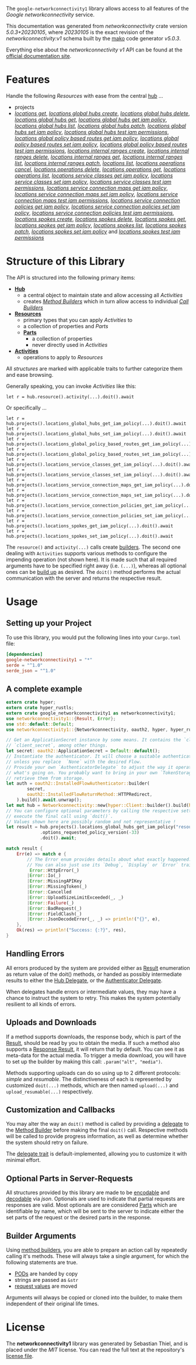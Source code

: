 <!---
DO NOT EDIT !
This file was generated automatically from 'src/generator/templates/api/README.md.mako'
DO NOT EDIT !
-->
The `google-networkconnectivity1` library allows access to all features of the *Google networkconnectivity* service.

This documentation was generated from *networkconnectivity* crate version *5.0.3+20230105*, where *20230105* is the exact revision of the *networkconnectivity:v1* schema built by the [mako](http://www.makotemplates.org/) code generator *v5.0.3*.

Everything else about the *networkconnectivity* *v1* API can be found at the
[official documentation site](https://cloud.google.com/network-connectivity/docs/reference/networkconnectivity/rest).
# Features

Handle the following *Resources* with ease from the central [hub](https://docs.rs/google-networkconnectivity1/5.0.3+20230105/google_networkconnectivity1/Networkconnectivity) ... 

* projects
 * [*locations get*](https://docs.rs/google-networkconnectivity1/5.0.3+20230105/google_networkconnectivity1/api::ProjectLocationGetCall), [*locations global hubs create*](https://docs.rs/google-networkconnectivity1/5.0.3+20230105/google_networkconnectivity1/api::ProjectLocationGlobalHubCreateCall), [*locations global hubs delete*](https://docs.rs/google-networkconnectivity1/5.0.3+20230105/google_networkconnectivity1/api::ProjectLocationGlobalHubDeleteCall), [*locations global hubs get*](https://docs.rs/google-networkconnectivity1/5.0.3+20230105/google_networkconnectivity1/api::ProjectLocationGlobalHubGetCall), [*locations global hubs get iam policy*](https://docs.rs/google-networkconnectivity1/5.0.3+20230105/google_networkconnectivity1/api::ProjectLocationGlobalHubGetIamPolicyCall), [*locations global hubs list*](https://docs.rs/google-networkconnectivity1/5.0.3+20230105/google_networkconnectivity1/api::ProjectLocationGlobalHubListCall), [*locations global hubs patch*](https://docs.rs/google-networkconnectivity1/5.0.3+20230105/google_networkconnectivity1/api::ProjectLocationGlobalHubPatchCall), [*locations global hubs set iam policy*](https://docs.rs/google-networkconnectivity1/5.0.3+20230105/google_networkconnectivity1/api::ProjectLocationGlobalHubSetIamPolicyCall), [*locations global hubs test iam permissions*](https://docs.rs/google-networkconnectivity1/5.0.3+20230105/google_networkconnectivity1/api::ProjectLocationGlobalHubTestIamPermissionCall), [*locations global policy based routes get iam policy*](https://docs.rs/google-networkconnectivity1/5.0.3+20230105/google_networkconnectivity1/api::ProjectLocationGlobalPolicyBasedRouteGetIamPolicyCall), [*locations global policy based routes set iam policy*](https://docs.rs/google-networkconnectivity1/5.0.3+20230105/google_networkconnectivity1/api::ProjectLocationGlobalPolicyBasedRouteSetIamPolicyCall), [*locations global policy based routes test iam permissions*](https://docs.rs/google-networkconnectivity1/5.0.3+20230105/google_networkconnectivity1/api::ProjectLocationGlobalPolicyBasedRouteTestIamPermissionCall), [*locations internal ranges create*](https://docs.rs/google-networkconnectivity1/5.0.3+20230105/google_networkconnectivity1/api::ProjectLocationInternalRangeCreateCall), [*locations internal ranges delete*](https://docs.rs/google-networkconnectivity1/5.0.3+20230105/google_networkconnectivity1/api::ProjectLocationInternalRangeDeleteCall), [*locations internal ranges get*](https://docs.rs/google-networkconnectivity1/5.0.3+20230105/google_networkconnectivity1/api::ProjectLocationInternalRangeGetCall), [*locations internal ranges list*](https://docs.rs/google-networkconnectivity1/5.0.3+20230105/google_networkconnectivity1/api::ProjectLocationInternalRangeListCall), [*locations internal ranges patch*](https://docs.rs/google-networkconnectivity1/5.0.3+20230105/google_networkconnectivity1/api::ProjectLocationInternalRangePatchCall), [*locations list*](https://docs.rs/google-networkconnectivity1/5.0.3+20230105/google_networkconnectivity1/api::ProjectLocationListCall), [*locations operations cancel*](https://docs.rs/google-networkconnectivity1/5.0.3+20230105/google_networkconnectivity1/api::ProjectLocationOperationCancelCall), [*locations operations delete*](https://docs.rs/google-networkconnectivity1/5.0.3+20230105/google_networkconnectivity1/api::ProjectLocationOperationDeleteCall), [*locations operations get*](https://docs.rs/google-networkconnectivity1/5.0.3+20230105/google_networkconnectivity1/api::ProjectLocationOperationGetCall), [*locations operations list*](https://docs.rs/google-networkconnectivity1/5.0.3+20230105/google_networkconnectivity1/api::ProjectLocationOperationListCall), [*locations service classes get iam policy*](https://docs.rs/google-networkconnectivity1/5.0.3+20230105/google_networkconnectivity1/api::ProjectLocationServiceClassGetIamPolicyCall), [*locations service classes set iam policy*](https://docs.rs/google-networkconnectivity1/5.0.3+20230105/google_networkconnectivity1/api::ProjectLocationServiceClassSetIamPolicyCall), [*locations service classes test iam permissions*](https://docs.rs/google-networkconnectivity1/5.0.3+20230105/google_networkconnectivity1/api::ProjectLocationServiceClassTestIamPermissionCall), [*locations service connection maps get iam policy*](https://docs.rs/google-networkconnectivity1/5.0.3+20230105/google_networkconnectivity1/api::ProjectLocationServiceConnectionMapGetIamPolicyCall), [*locations service connection maps set iam policy*](https://docs.rs/google-networkconnectivity1/5.0.3+20230105/google_networkconnectivity1/api::ProjectLocationServiceConnectionMapSetIamPolicyCall), [*locations service connection maps test iam permissions*](https://docs.rs/google-networkconnectivity1/5.0.3+20230105/google_networkconnectivity1/api::ProjectLocationServiceConnectionMapTestIamPermissionCall), [*locations service connection policies get iam policy*](https://docs.rs/google-networkconnectivity1/5.0.3+20230105/google_networkconnectivity1/api::ProjectLocationServiceConnectionPolicyGetIamPolicyCall), [*locations service connection policies set iam policy*](https://docs.rs/google-networkconnectivity1/5.0.3+20230105/google_networkconnectivity1/api::ProjectLocationServiceConnectionPolicySetIamPolicyCall), [*locations service connection policies test iam permissions*](https://docs.rs/google-networkconnectivity1/5.0.3+20230105/google_networkconnectivity1/api::ProjectLocationServiceConnectionPolicyTestIamPermissionCall), [*locations spokes create*](https://docs.rs/google-networkconnectivity1/5.0.3+20230105/google_networkconnectivity1/api::ProjectLocationSpokeCreateCall), [*locations spokes delete*](https://docs.rs/google-networkconnectivity1/5.0.3+20230105/google_networkconnectivity1/api::ProjectLocationSpokeDeleteCall), [*locations spokes get*](https://docs.rs/google-networkconnectivity1/5.0.3+20230105/google_networkconnectivity1/api::ProjectLocationSpokeGetCall), [*locations spokes get iam policy*](https://docs.rs/google-networkconnectivity1/5.0.3+20230105/google_networkconnectivity1/api::ProjectLocationSpokeGetIamPolicyCall), [*locations spokes list*](https://docs.rs/google-networkconnectivity1/5.0.3+20230105/google_networkconnectivity1/api::ProjectLocationSpokeListCall), [*locations spokes patch*](https://docs.rs/google-networkconnectivity1/5.0.3+20230105/google_networkconnectivity1/api::ProjectLocationSpokePatchCall), [*locations spokes set iam policy*](https://docs.rs/google-networkconnectivity1/5.0.3+20230105/google_networkconnectivity1/api::ProjectLocationSpokeSetIamPolicyCall) and [*locations spokes test iam permissions*](https://docs.rs/google-networkconnectivity1/5.0.3+20230105/google_networkconnectivity1/api::ProjectLocationSpokeTestIamPermissionCall)




# Structure of this Library

The API is structured into the following primary items:

* **[Hub](https://docs.rs/google-networkconnectivity1/5.0.3+20230105/google_networkconnectivity1/Networkconnectivity)**
    * a central object to maintain state and allow accessing all *Activities*
    * creates [*Method Builders*](https://docs.rs/google-networkconnectivity1/5.0.3+20230105/google_networkconnectivity1/client::MethodsBuilder) which in turn
      allow access to individual [*Call Builders*](https://docs.rs/google-networkconnectivity1/5.0.3+20230105/google_networkconnectivity1/client::CallBuilder)
* **[Resources](https://docs.rs/google-networkconnectivity1/5.0.3+20230105/google_networkconnectivity1/client::Resource)**
    * primary types that you can apply *Activities* to
    * a collection of properties and *Parts*
    * **[Parts](https://docs.rs/google-networkconnectivity1/5.0.3+20230105/google_networkconnectivity1/client::Part)**
        * a collection of properties
        * never directly used in *Activities*
* **[Activities](https://docs.rs/google-networkconnectivity1/5.0.3+20230105/google_networkconnectivity1/client::CallBuilder)**
    * operations to apply to *Resources*

All *structures* are marked with applicable traits to further categorize them and ease browsing.

Generally speaking, you can invoke *Activities* like this:

```Rust,ignore
let r = hub.resource().activity(...).doit().await
```

Or specifically ...

```ignore
let r = hub.projects().locations_global_hubs_get_iam_policy(...).doit().await
let r = hub.projects().locations_global_hubs_set_iam_policy(...).doit().await
let r = hub.projects().locations_global_policy_based_routes_get_iam_policy(...).doit().await
let r = hub.projects().locations_global_policy_based_routes_set_iam_policy(...).doit().await
let r = hub.projects().locations_service_classes_get_iam_policy(...).doit().await
let r = hub.projects().locations_service_classes_set_iam_policy(...).doit().await
let r = hub.projects().locations_service_connection_maps_get_iam_policy(...).doit().await
let r = hub.projects().locations_service_connection_maps_set_iam_policy(...).doit().await
let r = hub.projects().locations_service_connection_policies_get_iam_policy(...).doit().await
let r = hub.projects().locations_service_connection_policies_set_iam_policy(...).doit().await
let r = hub.projects().locations_spokes_get_iam_policy(...).doit().await
let r = hub.projects().locations_spokes_set_iam_policy(...).doit().await
```

The `resource()` and `activity(...)` calls create [builders][builder-pattern]. The second one dealing with `Activities` 
supports various methods to configure the impending operation (not shown here). It is made such that all required arguments have to be 
specified right away (i.e. `(...)`), whereas all optional ones can be [build up][builder-pattern] as desired.
The `doit()` method performs the actual communication with the server and returns the respective result.

# Usage

## Setting up your Project

To use this library, you would put the following lines into your `Cargo.toml` file:

```toml
[dependencies]
google-networkconnectivity1 = "*"
serde = "^1.0"
serde_json = "^1.0"
```

## A complete example

```Rust
extern crate hyper;
extern crate hyper_rustls;
extern crate google_networkconnectivity1 as networkconnectivity1;
use networkconnectivity1::{Result, Error};
use std::default::Default;
use networkconnectivity1::{Networkconnectivity, oauth2, hyper, hyper_rustls, chrono, FieldMask};

// Get an ApplicationSecret instance by some means. It contains the `client_id` and 
// `client_secret`, among other things.
let secret: oauth2::ApplicationSecret = Default::default();
// Instantiate the authenticator. It will choose a suitable authentication flow for you, 
// unless you replace  `None` with the desired Flow.
// Provide your own `AuthenticatorDelegate` to adjust the way it operates and get feedback about 
// what's going on. You probably want to bring in your own `TokenStorage` to persist tokens and
// retrieve them from storage.
let auth = oauth2::InstalledFlowAuthenticator::builder(
        secret,
        oauth2::InstalledFlowReturnMethod::HTTPRedirect,
    ).build().await.unwrap();
let mut hub = Networkconnectivity::new(hyper::Client::builder().build(hyper_rustls::HttpsConnectorBuilder::new().with_native_roots().https_or_http().enable_http1().build()), auth);
// You can configure optional parameters by calling the respective setters at will, and
// execute the final call using `doit()`.
// Values shown here are possibly random and not representative !
let result = hub.projects().locations_global_hubs_get_iam_policy("resource")
             .options_requested_policy_version(-33)
             .doit().await;

match result {
    Err(e) => match e {
        // The Error enum provides details about what exactly happened.
        // You can also just use its `Debug`, `Display` or `Error` traits
         Error::HttpError(_)
        |Error::Io(_)
        |Error::MissingAPIKey
        |Error::MissingToken(_)
        |Error::Cancelled
        |Error::UploadSizeLimitExceeded(_, _)
        |Error::Failure(_)
        |Error::BadRequest(_)
        |Error::FieldClash(_)
        |Error::JsonDecodeError(_, _) => println!("{}", e),
    },
    Ok(res) => println!("Success: {:?}", res),
}

```
## Handling Errors

All errors produced by the system are provided either as [Result](https://docs.rs/google-networkconnectivity1/5.0.3+20230105/google_networkconnectivity1/client::Result) enumeration as return value of
the doit() methods, or handed as possibly intermediate results to either the 
[Hub Delegate](https://docs.rs/google-networkconnectivity1/5.0.3+20230105/google_networkconnectivity1/client::Delegate), or the [Authenticator Delegate](https://docs.rs/yup-oauth2/*/yup_oauth2/trait.AuthenticatorDelegate.html).

When delegates handle errors or intermediate values, they may have a chance to instruct the system to retry. This 
makes the system potentially resilient to all kinds of errors.

## Uploads and Downloads
If a method supports downloads, the response body, which is part of the [Result](https://docs.rs/google-networkconnectivity1/5.0.3+20230105/google_networkconnectivity1/client::Result), should be
read by you to obtain the media.
If such a method also supports a [Response Result](https://docs.rs/google-networkconnectivity1/5.0.3+20230105/google_networkconnectivity1/client::ResponseResult), it will return that by default.
You can see it as meta-data for the actual media. To trigger a media download, you will have to set up the builder by making
this call: `.param("alt", "media")`.

Methods supporting uploads can do so using up to 2 different protocols: 
*simple* and *resumable*. The distinctiveness of each is represented by customized 
`doit(...)` methods, which are then named `upload(...)` and `upload_resumable(...)` respectively.

## Customization and Callbacks

You may alter the way an `doit()` method is called by providing a [delegate](https://docs.rs/google-networkconnectivity1/5.0.3+20230105/google_networkconnectivity1/client::Delegate) to the 
[Method Builder](https://docs.rs/google-networkconnectivity1/5.0.3+20230105/google_networkconnectivity1/client::CallBuilder) before making the final `doit()` call. 
Respective methods will be called to provide progress information, as well as determine whether the system should 
retry on failure.

The [delegate trait](https://docs.rs/google-networkconnectivity1/5.0.3+20230105/google_networkconnectivity1/client::Delegate) is default-implemented, allowing you to customize it with minimal effort.

## Optional Parts in Server-Requests

All structures provided by this library are made to be [encodable](https://docs.rs/google-networkconnectivity1/5.0.3+20230105/google_networkconnectivity1/client::RequestValue) and 
[decodable](https://docs.rs/google-networkconnectivity1/5.0.3+20230105/google_networkconnectivity1/client::ResponseResult) via *json*. Optionals are used to indicate that partial requests are responses 
are valid.
Most optionals are are considered [Parts](https://docs.rs/google-networkconnectivity1/5.0.3+20230105/google_networkconnectivity1/client::Part) which are identifiable by name, which will be sent to 
the server to indicate either the set parts of the request or the desired parts in the response.

## Builder Arguments

Using [method builders](https://docs.rs/google-networkconnectivity1/5.0.3+20230105/google_networkconnectivity1/client::CallBuilder), you are able to prepare an action call by repeatedly calling it's methods.
These will always take a single argument, for which the following statements are true.

* [PODs][wiki-pod] are handed by copy
* strings are passed as `&str`
* [request values](https://docs.rs/google-networkconnectivity1/5.0.3+20230105/google_networkconnectivity1/client::RequestValue) are moved

Arguments will always be copied or cloned into the builder, to make them independent of their original life times.

[wiki-pod]: http://en.wikipedia.org/wiki/Plain_old_data_structure
[builder-pattern]: http://en.wikipedia.org/wiki/Builder_pattern
[google-go-api]: https://github.com/google/google-api-go-client

# License
The **networkconnectivity1** library was generated by Sebastian Thiel, and is placed 
under the *MIT* license.
You can read the full text at the repository's [license file][repo-license].

[repo-license]: https://github.com/Byron/google-apis-rsblob/main/LICENSE.md

